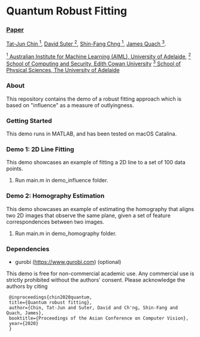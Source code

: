 # Quantum Robust Fitting

### [Paper](https://openaccess.thecvf.com/content/ACCV2020/papers/Chin_Quantum_Robust_Fitting_ACCV_2020_paper.pdf) 

[Tat-Jun Chin <sup>1</sup>](), 
[David Suter <sup>2</sup>](), 
[Shin-Fang Chng <sup>1</sup>](), 
[James Quach <sup>3</sup>]().

[<sup>1</sup>  Australian Institute for Machine Learning (AIML), University of Adelaide](https://www.adelaide.edu.au/aiml/), 
[<sup>2</sup>  School of Computing and Security, Edith Cowan University]()
[<sup>3</sup>  School of Physical Sciences, The University of Adelaide]()


### About ###
This repository contains the demo of a robust fitting approach which is based on "influence" as a measure of outlyingness.

### Getting Started ###
This demo runs in MATLAB, and has been tested on macOS Catalina.

### Demo 1: 2D Line Fitting ###
This demo showcases an example of fitting a 2D line to a set of 100 data points.
1. Run main.m in demo_influence folder.

### Demo 2: Homography Estimation ###
This demo showcases an example of estimating the homography that aligns two 2D images that observe the same plane, given a set of feature correspondences between two images. 
1. Run main.m in demo_homography folder.
   

### Dependencies ###
- gurobi (https://www.gurobi.com) (optional)


This demo is free for non-commercial academic use. Any commercial use is strictly prohibited without the authors' consent. Please acknowledge the authors by citing
 
 ```
  @inproceedings{chin2020quantum,
  title={Quantum robust fitting},
  author={Chin, Tat-Jun and Suter, David and Ch'ng, Shin-Fang and Quach, James},
  booktitle={Proceedings of the Asian Conference on Computer Vision},
  year={2020}
  }
````
